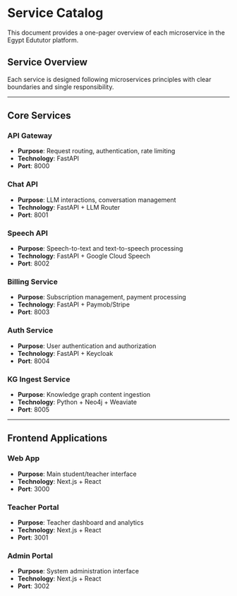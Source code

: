 # Service Catalog

This document provides a one-pager overview of each microservice in the Egypt Edututor platform.

## Service Overview

Each service is designed following microservices principles with clear boundaries and single responsibility.

---

## Core Services

### API Gateway
- **Purpose**: Request routing, authentication, rate limiting
- **Technology**: FastAPI
- **Port**: 8000

### Chat API
- **Purpose**: LLM interactions, conversation management
- **Technology**: FastAPI + LLM Router
- **Port**: 8001

### Speech API
- **Purpose**: Speech-to-text and text-to-speech processing
- **Technology**: FastAPI + Google Cloud Speech
- **Port**: 8002

### Billing Service
- **Purpose**: Subscription management, payment processing
- **Technology**: FastAPI + Paymob/Stripe
- **Port**: 8003

### Auth Service
- **Purpose**: User authentication and authorization
- **Technology**: FastAPI + Keycloak
- **Port**: 8004

### KG Ingest Service
- **Purpose**: Knowledge graph content ingestion
- **Technology**: Python + Neo4j + Weaviate
- **Port**: 8005

---

## Frontend Applications

### Web App
- **Purpose**: Main student/teacher interface
- **Technology**: Next.js + React
- **Port**: 3000

### Teacher Portal
- **Purpose**: Teacher dashboard and analytics
- **Technology**: Next.js + React
- **Port**: 3001

### Admin Portal
- **Purpose**: System administration interface
- **Technology**: Next.js + React
- **Port**: 3002 
